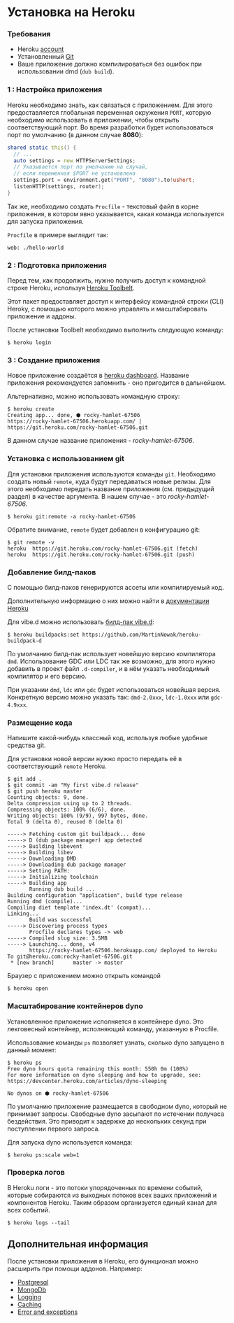 # Установка на Heroku

### Требования

- Heroku [account](https://signup.heroku.com/login)
- Установленный [Git](https://git-scm.com/)
- Ваше приложение должно компилироваться без ошибок при
  использовании dmd (`dub build`).

### 1 : Настройка приложения

Heroku необходимо знать, как связаться с приложением.
Для этого предоставляется глобальная переменная окружения
`PORT`, которую необходимо использовать в приложении,
чтобы открыть соответствующий порт.
Во время разработки будет использоваться порт по умолчанию
(в данном случае __8080__):

```d
shared static this() {
  // ...
  auto settings = new HTTPServerSettings;
  // Указывается порт по умолчанию на случай,
  // если переменная $PORT не установлена
  settings.port = environment.get("PORT", "8080").to!ushort;
  listenHTTP(settings, router);
}
```

Так же, необходимо создать `Procfile` - текстовый
файл в корне приложения, в котором явно указывается,
какая команда используется для запуска приложения.

`Procfile` в примере выглядит так:

```
web: ./hello-world
```

### 2 : Подготовка приложения

Перед тем, как продолжить, нужно получить доступ
к командной строке Heroku, используя
[Heroku Toolbelt](https://toolbelt.heroku.com/standalone).

Этот пакет предоставляет доступ к интерфейсу командной
строки (CLI) Heroky, с помощью которого можно
управлять и масштабировать приложение и аддоны.

После установки Toolbelt необходимо выполнить
следующую команду:

```
$ heroku login
```

### 3 : Создание приложения

Новое приложение создаётся в [heroku dashboard](https://dashboard.heroku.com).
Название приложения рекомендуется запомнить - оно
пригодится в дальнейшем.

Альтернативно, можно использовать командную строку:

```
$ heroku create
Creating app... done, ⬢ rocky-hamlet-67506
https://rocky-hamlet-67506.herokuapp.com/ | https://git.heroku.com/rocky-hamlet-67506.git
```

В данном случае название приложения - *rocky-hamlet-67506*.

### Установка с использованием git

Для установки приложения используются команды `git`.
Необходимо создать новый `remote`, куда
будут передаваться новые релизы.
Для этого необходимо передать название приложения
(см. предыдущий раздел) в качестве аргумента.
В нашем случае - это *rocky-hamlet-67506*.

```
$ heroku git:remote -a rocky-hamlet-67506
```

Обратите внимание, `remote` будет добавлен в
конфигурацию git:

```
$ git remote -v
heroku	https://git.heroku.com/rocky-hamlet-67506.git (fetch)
heroku	https://git.heroku.com/rocky-hamlet-67506.git (push)
```

### Добавление билд-паков

С помощью билд-паков генерируются ассеты или
компилируемый код.

Дополнительную информацию о них можно найти в
[документации Heroku](https://devcenter.heroku.com/articles/buildpacks)

Для vibe.d можно использовать [билд-пак vibe.d](https://github.com/MartinNowak/heroku-buildpack-d):

```
$ heroku buildpacks:set https://github.com/MartinNowak/heroku-buildpack-d
```
По умолчанию билд-пак использует новейшую версию
компилятора `dmd`. Использование GDC или LDC
так же возможно, для этого нужно добавить в проект
файл `.d-compiler`, и в нём указать необходимый
компилятор и его версию.

При указании `dmd`, `ldc` или `gdc` будет использоваться
новейшая версия. Конкретную версию можно указать так:
`dmd-2.0xxx`, `ldc-1.0xxx` или `gdc-4.9xxx`.

### Размещение кода

Напишите какой-нибудь классный код, используя
любые удобные средства git.

Для установки новой версии нужно просто передать
её в соответствующий `remote` Heroku.

```
$ git add .
$ git commit -am "My first vibe.d release"
$ git push heroku master
Counting objects: 9, done.
Delta compression using up to 2 threads.
Compressing objects: 100% (6/6), done.
Writing objects: 100% (9/9), 997 bytes, done.
Total 9 (delta 0), reused 0 (delta 0)

-----> Fetching custom git buildpack... done
-----> D (dub package manager) app detected
-----> Building libevent
-----> Building libev
-----> Downloading DMD
-----> Downloading dub package manager
-----> Setting PATH:
-----> Initializing toolchain
-----> Building app
       Running dub build ...
Building configuration "application", build type release
Running dmd (compile)...
Compiling diet template 'index.dt' (compat)...
Linking...
       Build was successful
-----> Discovering process types
       Procfile declares types -> web
-----> Compiled slug size: 3.5MB
-----> Launching... done, v4
       https://rocky-hamlet-67506.herokuapp.com/ deployed to Heroku
To git@heroku.com:rocky-hamlet-67506.git
 * [new branch]      master -> master
```

Браузер с приложением можно открыть командой

```
$ heroku open
```

### Масштабирование контейнеров dyno

Установленное приложение исполняется в контейнере dyno.
Это лекговесный контейнер, исполняющий команду,
указанную в Procfile.

Использование команды `ps` позволяет узнать,
сколько dyno запущено в данный момент:

```
$ heroku ps
Free dyno hours quota remaining this month: 550h 0m (100%)
For more information on dyno sleeping and how to upgrade, see:
https://devcenter.heroku.com/articles/dyno-sleeping

No dynos on ⬢ rocky-hamlet-67506
```

По умолчанию приложение размещается в свободном
dyno, который не принимает запросы. Свободные
dyno засыпают по истечении получаса бездействия.
Это приводит к задержке до нескольких секунд
при поступлении первого запроса.

Для запуска dyno используется команда:

```
$ heroku ps:scale web=1
```

### Проверка логов

В Heroku логи - это потоки упорядоченных по
времени событий, которые собираются из выходных
потоков всех ваших приложений и компонентов
Heroku. Таким образом организуется единый канал
для всех событий.

```
$ heroku logs --tail
```

## Дополнительная информация

После установки приложения в Heroku, его функционал
можно расширить при помощи аддонов. Например:

- [Postgresql](https://elements.heroku.com/addons/heroku-postgresql)
- [MongoDb](https://elements.heroku.com/addons/mongohq)
- [Logging](https://elements.heroku.com/addons#logging)
- [Caching](https://elements.heroku.com/addons#caching)
- [Error and exceptions](https://elements.heroku.com/addons#errors-exceptions)
